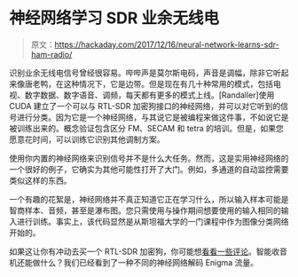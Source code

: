 # 神经网络学习 SDR 业余无线电

> 原文：<https://hackaday.com/2017/12/16/neural-network-learns-sdr-ham-radio/>

识别业余无线电信号曾经很容易。哔哔声是莫尔斯电码，声音是调幅，除非它听起来像唐老鸭，在这种情况下，它是边带。但是现在有几十种常用的模式，包括电视、数字数据、数字语音、调频，每天都有更多的模式上线。[Randaller]使用 CUDA 建立了一个可以与 RTL-SDR 加密狗接口的神经网络，并可以对它听到的信号进行分类。因为它是一个神经网络，与其说它是被编程来做这件事，不如说它是被训练出来的。概念验证包含区分 FM、SECAM 和 tetra 的培训。但是，如果您愿意花时间，可以训练它识别其他调制方案。

使用你内置的神经网络来识别信号并不是什么大任务。然而，这是实用神经网络的一个很好的例子，它确实为其他可能性打开了大门。例如，多通道的自动监控需要类似这样的东西。

一个有趣的花絮是，神经网络并不真正知道它正在学习什么，所以输入样本可能是智商样本、音频，甚至是瀑布图。您只需使用与操作期间想要使用的输入相同的输入进行训练。事实上，该代码显然是从斯坦福大学的一门课程中作为图像分类网络开始的。

如果这让你有冲动去买一个 RTL-SDR 加密狗，你可能想[看看一些评论](https://hackaday.com/2017/09/05/19-rtl-sdr-dongles-reviewed/)。智能收音机还能做什么？我们已经看到了一种不同的神经网络解码 Enigma 流量。